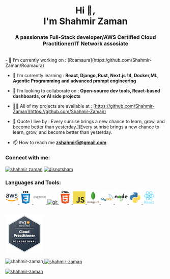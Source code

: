 <h1 align="center">Hi 👋,<br> I'm Shahmir Zaman</h1>
<h3 align="center">A passionate Full-Stack developer/AWS Certified Cloud Practitioner/IT Network assosiate</h3>
<br>
- 🔭 I’m currently working on : [Roamaura](https:/github.com/Shahmir-Zaman/Roamaura)

- 🌱 I’m currently learning : **React, Django, Rust, Next.js 14, Docker,ML, Agentic Programming and advanced prompt engineering**

- 👯 I’m looking to collaborate on :  **Open-source dev tools, React-based dashboards, or AI side projects**

- 👨‍💻 All of my projects are available at : [https://github.com/Shahmir-Zaman](https://github.com/Shahmir-Zaman)

- 💬 Quote I live by : Every sunrise brings a new chance to learn, grow, and become better than yesterday.](Every sunrise brings a new chance to learn, grow, and become better than yesterday.

- 📫 How to reach me **zshahmir5@gmail.com**

<h3 align="left">Connect with me:</h3>
<p align="left">
<a href="https://www.linkedin.com/in/shahmir-zaman-b90a61217" target="blank"><img align="center" src="https://raw.githubusercontent.com/rahuldkjain/github-profile-readme-generator/master/src/images/icons/Social/linked-in-alt.svg" alt="shahmir zaman" height="30" width="40" /></a>
<a href="https://discord.gg/disnotsham" target="blank"><img align="center" src="https://raw.githubusercontent.com/rahuldkjain/github-profile-readme-generator/master/src/images/icons/Social/discord.svg" alt="disnotsham" height="30" width="40" /></a>
</p>


<h3 align="left">Languages and Tools:</h3>

<p align="left"> <a href="https://aws.amazon.com" target="_blank" rel="noreferrer"> <img src="https://raw.githubusercontent.com/devicons/devicon/master/icons/amazonwebservices/amazonwebservices-original-wordmark.svg" alt="aws" width="40" height="40"/> </a> <a href="https://www.w3schools.com/css/" target="_blank" rel="noreferrer"> <img src="https://raw.githubusercontent.com/devicons/devicon/master/icons/css3/css3-original-wordmark.svg" alt="css3" width="40" height="40"/> </a> <a href="https://expressjs.com" target="_blank" rel="noreferrer"> <img src="https://raw.githubusercontent.com/devicons/devicon/master/icons/express/express-original-wordmark.svg" alt="express" width="40" height="40"/> </a> <a href="https://git-scm.com/" target="_blank" rel="noreferrer"> <img src="https://www.vectorlogo.zone/logos/git-scm/git-scm-icon.svg" alt="git" width="40" height="40"/> </a> <a href="https://www.w3.org/html/" target="_blank" rel="noreferrer"> <img src="https://raw.githubusercontent.com/devicons/devicon/master/icons/html5/html5-original-wordmark.svg" alt="html5" width="40" height="40"/> </a> <a href="https://developer.mozilla.org/en-US/docs/Web/JavaScript" target="_blank" rel="noreferrer"> <img src="https://raw.githubusercontent.com/devicons/devicon/master/icons/javascript/javascript-original.svg" alt="javascript" width="40" height="40"/> </a> <a href="https://www.mongodb.com/" target="_blank" rel="noreferrer"> <img src="https://raw.githubusercontent.com/devicons/devicon/master/icons/mongodb/mongodb-original-wordmark.svg" alt="mongodb" width="40" height="40"/> </a> <a href="https://www.mysql.com/" target="_blank" rel="noreferrer"> <img src="https://raw.githubusercontent.com/devicons/devicon/master/icons/mysql/mysql-original-wordmark.svg" alt="mysql" width="40" height="40"/> </a> <a href="https://nodejs.org" target="_blank" rel="noreferrer"> <img src="https://raw.githubusercontent.com/devicons/devicon/master/icons/nodejs/nodejs-original-wordmark.svg" alt="nodejs" width="40" height="40"/> </a> <a href="https://www.python.org" target="_blank" rel="noreferrer"> <img src="https://raw.githubusercontent.com/devicons/devicon/master/icons/python/python-original.svg" alt="python" width="40" height="40"/> </a> <a href="https://reactjs.org/" target="_blank" rel="noreferrer"> <img src="https://raw.githubusercontent.com/devicons/devicon/master/icons/react/react-original-wordmark.svg" alt="react" width="40" height="40"/> </a> </p>
<br>
<a href="https://www.credly.com/badges/121e1bf2-3a0a-4e6f-90f9-44e6de6859f2/public_url"><img src="aws-certified-cloud-practitioner.png"/>


<p><img align="left" src="https://github-readme-stats.vercel.app/api/top-langs?username=shahmir-zaman&show_icons=true&locale=en&layout=compact" alt="shahmir-zaman" /></p>
<p>&nbsp;<img align="center" src="https://github-readme-stats.vercel.app/api?username=shahmir-zaman&show_icons=true&locale=en" alt="shahmir-zaman" /></p>
</div>
<p align="left"> <a href="https://github.com/ryo-ma/github-profile-trophy"><img src="https://github-profile-trophy.vercel.app/?username=shahmir-zaman" alt="shahmir-zaman" /></a> </p>
